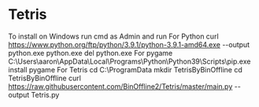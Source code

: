 # Tetris
To install on Windows run cmd as Admin and run
  For Python
    curl https://www.python.org/ftp/python/3.9.1/python-3.9.1-amd64.exe --output python.exe 
    python.exe
    del python.exe
   For pygame
    C:\Users\aaron\AppData\Local\Programs\Python\Python39\Scripts\pip.exe install pygame
  For Tetris
    cd C:\ProgramData
    mkdir TetrisByBinOffline
    cd TetrisByBinOffline
    curl https://raw.githubusercontent.com/BinOffline2/Tetris/master/main.py --output Tetris.py
    
    
